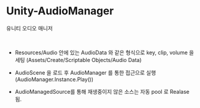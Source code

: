 # Unity-AudioManager
유니티 오디오 매니저

<br>

* Resources/Audio 안에 있는 AudioData 와 같은 형식으로 key, clip, volume 을 세팅
(Assets/Create/Scriptable Objects/Audio Data)

* AudioScene 을 로드 후 AudioManager 를 통한 접근으로 실행(AudioManager.Instance.Play())

* AudioManagedSource를 통해 재생중이지 않은 소스는 자동 pool 로 Realase 됨.
